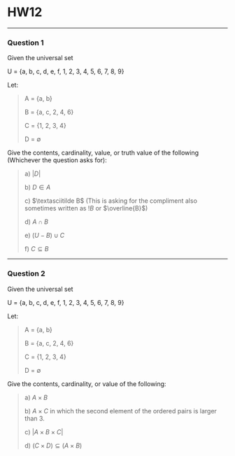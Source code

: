 # HW12
---
### Question 1

Given the universal set

U = {a, b, c, d, e, f, 1, 2, 3, 4, 5, 6, 7, 8, 9}

Let:

> A = {a, b}
> 
> B = {a, c, 2, 4, 6}
> 
> C = {1, 2, 3, 4}
> 
> D = $\emptyset$

Give the contents, cardinality, value, or truth value of the following (Whichever the question asks for):

> a) $|D|$
> 
> b) $D \in A$
> 
> c)  $\textasciitilde B$ (This is asking for the compliment also sometimes written as $!B$ or $\overline{B}$)
> 
> d) $A \cap B$
> 
> e) $(U - B) \cup C$
> 
> f) $C \subseteq B$

---
### Question 2

Given the universal set

U = {a, b, c, d, e, f, 1, 2, 3, 4, 5, 6, 7, 8, 9}

Let:

> A = {a, b}
> 
> B = {a, c, 2, 4, 6}
> 
> C = {1, 2, 3, 4}
> 
> D = $\emptyset$

Give the contents, cardinality, or value of the following:

>a) $A \times B$
>
>b) $A \times C$ in which the second element of the ordered pairs is larger than 3.
>
>c) $|A \times B \times C|$
>
>d) $(C \times D) \subseteq (A \times B)$
